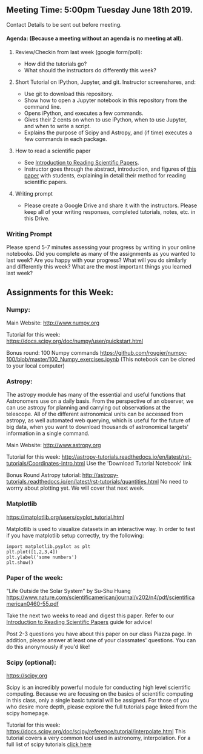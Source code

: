 ## Meeting Time: 5:00pm Tuesday June 18th 2019. 
Contact Details to be sent out before meeting.

#### Agenda: (Because a meeting without an agenda is no meeting at all).

1) Review/Checkin from last week (google form/poll):
   - How did the tutorials go?
   - What should the instructors do differently this week?

2) Short Tutorial on IPython, Jupyter, and git. Instructor screenshares, and:
   - Use git to download this repository.
   - Show how to open a Jupyter notebook in this repository from the command line.
   - Opens iPython, and executes a few commands. 
   - Gives their 2 cents on when to use iPython, when to use Jupyter, and when to write a script.
   - Explains the purpose of Scipy and Astropy, and (if time) executes a few commands in each package.

3) How to read a scientific paper
   - See [Introduction to Reading Scientific Papers](https://github.com/howardisaacson/Introduction-to-Astronomy-Research/blob/master/Week2/science_papers_intro.md).
   - Instructor goes through the abstract, introduction, and figures of [this paper](https://arxiv.org/pdf/1509.07514.pdf) with students, explaining in detail their method for reading scientific papers. 

4) Writing prompt
   - Please create a Google Drive and share it with the instructors. Please keep all of your writing responses, completed tutorials, notes, etc. in this Drive.

### Writing Prompt

Please spend 5-7 minutes assessing your progress by writing in your online notebooks. Did you complete as many of the assignments as you wanted to last week? Are you happy with your progress? What will you do similarly and differently this week? What are the most important things you learned last week?

## Assignments for this Week:

### Numpy:

Main Website:
http://www.numpy.org

Tutorial for this week:
https://docs.scipy.org/doc/numpy/user/quickstart.html

Bonus round: 100 Numpy commands 
https://github.com/rougier/numpy-100/blob/master/100_Numpy_exercises.ipynb
(This notebook can be cloned to your local computer)

### Astropy: 
The astropy module has many of the essential and useful functions that Astronomers use on a daily basis. 
From the perspective of an observer, we can use astropy for planning and carrying out observations at the telescope.
All of the different astronomical units can be accessed from astropy, as well automated web querying, which is useful
for the future of big data, when you want to download thousands of astronomical targets' information in a single command.

Main Website:
http://www.astropy.org

Tutorial for this week:
http://astropy-tutorials.readthedocs.io/en/latest/rst-tutorials/Coordinates-Intro.html
Use the 'Download Tutorial Notebook' link

Bonus Round Astropy tutorial:
http://astropy-tutorials.readthedocs.io/en/latest/rst-tutorials/quantities.html
No need to worrry about plotting yet. We will cover that next week.

### Matplotlib
https://matplotlib.org/users/pyplot_tutorial.html

Matplotlib is used to visualize datasets in an interactive way. 
In order to test if you have matplotlib setup correctly, try the following:
```
import matplotlib.pyplot as plt
plt.plot([1,2,3,4])
plt.ylabel('some numbers')
plt.show()
```

### Paper of the week:
"Life Outside the Solar System" by Su-Shu Huang https://www.nature.com/scientificamerican/journal/v202/n4/pdf/scientificamerican0460-55.pdf

Take the next two weeks to read and digest this paper. Refer to our [Introduction to Reading Scientific Papers](https://github.com/howardisaacson/Introduction-to-Astronomy-Research/blob/master/Week2/science_papers_intro.md) guide for advice!

Post 2-3 questions you have about this paper on our class Piazza page. In addition, please answer at least one of your classmates' questions. You can do this anonymously if you'd like!




### Scipy (optional):
https://scipy.org

Scipy is an incredibly powerful module for conducting high level scientific computing. Because we are 
focusing on the basics of scientific computing in this class, only a single basic tutorial will be assigned.
For those of you who desire more depth, please explore the full tutorials page linked from the scipy homepage.

Tutorial for this week:  
https://docs.scipy.org/doc/scipy/reference/tutorial/interpolate.html
   This tutorial covers a very common tool used in astronomy, interpolation. 
   For a full list of scipy tutorials [click here](https://docs.scipy.org/doc/scipy/reference/tutorial/index.html)
